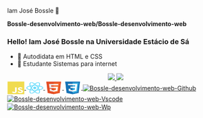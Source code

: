 Iam José Bossle 👋

**Bossle-desenvolvimento-web/Bossle-desenvolvimento-web** 

### Hello! Iam José Bossle na Universidade Estácio de Sá


- 🔭 Autodidata em HTML e CSS
- 🌱 Estudante Sistemas para internet 
<div align="center">
  <a href="https://github.com//Bossle-desenvolvimento-web">
  <img height="180em" src="https://github-readme-stats.vercel.app/api?username=/Bossle-desenvolvimento-web&show_icons=true&theme=cobalt&include_all_commits=true&count_private=true"/>
  <img height="180em" src="https://github-readme-stats.vercel.app/api/top-langs/?username=d/Bossle-desenvolvimento-web&layout=compact&langs_count=7&theme=cobalt"/>
</div>
  
    
  <img align="center" alt="Bossle-desenvolvimento-web" height="30" width="40" src="https://raw.githubusercontent.com/devicons/devicon/master/icons/javascript/javascript-plain.svg">
  <img align="center" alt="Bossle-desenvolvimento-web-React" height="30" width="40" src="https://raw.githubusercontent.com/devicons/devicon/master/icons/react/react-original.svg">
  <img align="center" alt="Bossle-desenvolvimento-web-HTML" height="30" width="40" src="https://raw.githubusercontent.com/devicons/devicon/master/icons/html5/html5-original.svg">
  <img align="center" alt="Bossle-desenvolvimento-web-CSS" height="30" width="40" src="https://raw.githubusercontent.com/devicons/devicon/master/icons/css3/css3-original.svg">
   
   <img align="center" alt="Bossle-desenvolvimento-web-Github" height="30" width="40" src="https://cdn.jsdelivr.net/gh/devicons/devicon/icons/github/github-original.svg" />
  <img align="center" alt="Bossle-desenvolvimento-web-Vscode" height="30" width="40" src="https://cdn.jsdelivr.net/gh/devicons/devicon/icons/vscode/vscode-original.svg" />
  <img align="center" alt="Bossle-desenvolvimento-web-Wp" height="30" width="40" src="https://cdn.jsdelivr.net/gh/devicons/devicon/icons/wordpress/wordpress-original.svg" />

 



  </div>

